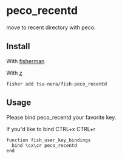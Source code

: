 # peco_recentd

move to recent directory with peco.

## Install

With [fisherman](https://github.com/fisherman/fisherman)

With [z](https://github.com/fisherman/z)

```
fisher add tsu-nera/fish-peco_recentd
```

## Usage
Please bind peco_recentd your favorite key.

If you'd like to bind CTRL+x CTRL+r

```fish
function fish_user_key_bindings
  bind \cx\cr peco_recentd
end
```
